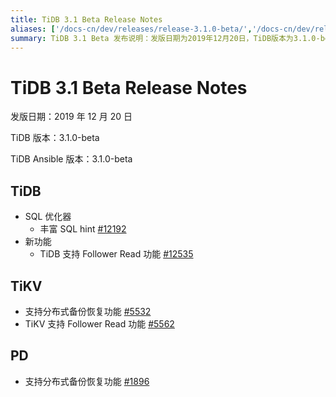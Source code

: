 ```yaml
---
title: TiDB 3.1 Beta Release Notes
aliases: ['/docs-cn/dev/releases/release-3.1.0-beta/','/docs-cn/dev/releases/3.1.0-beta/']
summary: TiDB 3.1 Beta 发布说明：发版日期为2019年12月20日，TiDB版本为3.1.0-beta，TiDB Ansible版本为3.1.0-beta。TiDB新增SQL优化器和丰富的SQL hint功能。另外，TiDB还支持Follower Read功能。TiKV新增支持分布式备份恢复功能和Follower Read功能。PD也新增支持分布式备份恢复功能。
---
```


# TiDB 3.1 Beta Release Notes

发版日期：2019 年 12 月 20 日

TiDB 版本：3.1.0-beta

TiDB Ansible 版本：3.1.0-beta

## TiDB

+ SQL 优化器
    - 丰富 SQL hint [#12192](https://github.com/pingcap/tidb/pull/12192)
+ 新功能
    - TiDB 支持 Follower Read 功能 [#12535](https://github.com/pingcap/tidb/pull/12535)

## TiKV

- 支持分布式备份恢复功能 [#5532](https://github.com/tikv/tikv/pull/5532)
- TiKV 支持 Follower Read 功能 [#5562](https://github.com/tikv/tikv/pull/5562)

## PD

- 支持分布式备份恢复功能 [#1896](https://github.com/pingcap/pd/pull/1896)
